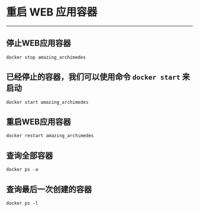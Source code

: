 # 重启 WEB 应用容器

---

## 停止WEB应用容器

```
docker stop amazing_archimedes
```

## 已经停止的容器，我们可以使用命令 `docker start` 来启动

```
docker start amazing_archimedes
```

## 重启WEB应用容器

```
docker restart amazing_archimedes
```

## 查询全部容器

```
docker ps -a
```

## 查询最后一次创建的容器

```
docker ps -l
```